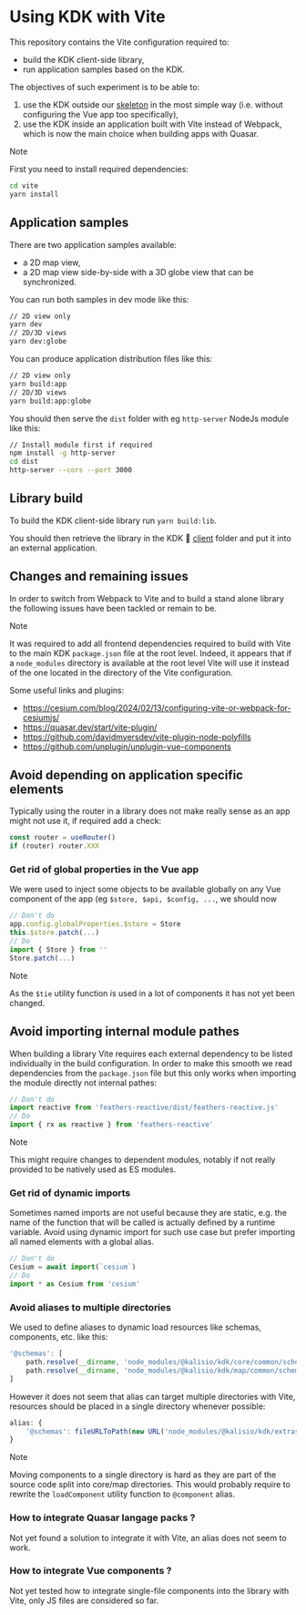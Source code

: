 # Using KDK with Vite

This repository contains the Vite configuration required to:
* build the KDK client-side library,
* run application samples based on the KDK.

The objectives of such experiment is to be able to:
1. use the KDK outside our [skeleton](https://kalisio.github.io/skeleton/) in the most simple way (i.e. without configuring the Vue app too specifically),
2. use the KDK inside an application built with Vite instead of Webpack, which is now the main choice when building apps with Quasar.

> [!NOTE]
> First you need to install required dependencies:
```bash
cd vite
yarn install
```

## Application samples

There are two application samples available:
* a 2D map view,
* a 2D map view side-by-side with a 3D globe view that can be synchronized.

You can run both samples in dev mode like this:
```bash
// 2D view only
yarn dev
// 2D/3D views
yarn dev:globe
```

You can produce application distribution files like this:
```bash
// 2D view only
yarn build:app
// 2D/3D views
yarn build:app:globe
```

You should then serve the `dist` folder with eg `http-server` NodeJs module like this:
```bash
// Install module first if required 
npm install -g http-server
cd dist
http-server --cors --port 3000
```

## Library build

To build the KDK client-side library run `yarn build:lib`.

You should then retrieve the library in the KDK :open_file_folder: [client](../client) folder and put it into an external application.

## Changes and remaining issues

In order to switch from Webpack to Vite and to build a stand alone library the following issues have been tackled or remain to be.

> [!NOTE]
> It was required to add all frontend dependencies required to build with Vite to the main KDK `package.json` file at the root level.
> Indeed, it appears that if a `node_modules` directory is available at the root level Vite will use it instead of the one located in the directory of the Vite configuration.

Some useful links and plugins:
* https://cesium.com/blog/2024/02/13/configuring-vite-or-webpack-for-cesiumjs/
* https://quasar.dev/start/vite-plugin/
* https://github.com/davidmyersdev/vite-plugin-node-polyfills
* https://github.com/unplugin/unplugin-vue-components

## Avoid depending on application specific elements

Typically using the router in a library does not make really sense as an app might not use it, if required add a check:
```js
const router = useRouter()
if (router) router.XXX
```

### Get rid of global properties in the Vue app

We were used to inject some objects to be available globally on any Vue component of the app (eg `$store, $api, $config, ...`, we should now 
```js
// Don't do
app.config.globalProperties.$store = Store
this.$store.patch(...)
// Do
import { Store } from ''
Store.patch(...)
```

> [!NOTE]
> As the `$tie` utility function is used in a lot of components it has not yet been changed.

## Avoid importing internal module pathes

When building a library Vite requires each external dependency to be listed individually in the build configuration.
In order to make this smooth we read dependencies from the `package.json` file but this only works when importing the module directly not internal pathes:
```js
// Don't do
import reactive from 'feathers-reactive/dist/feathers-reactive.js'
// Do
import { rx as reactive } from 'feathers-reactive'
```

> [!NOTE]
> This might require changes to dependent modules, notably if not really provided to be natively used as ES modules.

### Get rid of dynamic imports

Sometimes named imports are not useful because they are static, e.g. the name of the function that will be called is actually defined by a runtime variable.
Avoid using dynamic import for such use case but prefer importing all named elements with a global alias.
```js
// Don't do
Cesium = await import(`cesium`)
// Do
import * as Cesium from 'cesium'
```

### Avoid aliases to multiple directories

We used to define aliases to dynamic load resources like schemas, components, etc. like this:
```js
'@schemas': [
	path.resolve(__dirname, 'node_modules/@kalisio/kdk/core/common/schemas'),
	path.resolve(__dirname, 'node_modules/@kalisio/kdk/map/common/schemas')
]
```

However it does not seem that alias can target multiple directories with Vite, resources should be placed in a single directory whenever possible:
```js
alias: {
	'@schemas': fileURLToPath(new URL('node_modules/@kalisio/kdk/extras/schemas', import.meta.url))
}
```

> [!NOTE]
> Moving components to a single directory is hard as they are part of the source code split into core/map directories.
> This would probably require to rewrite the `loadComponent` utility function to `@component` alias.

### How to integrate Quasar langage packs ?

Not yet found a solution to integrate it with Vite, an alias does not seem to work.

### How to integrate Vue components ?

Not yet tested how to integrate single-file components into the library with Vite, only JS files are considered so far.
